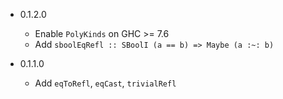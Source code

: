 - 0.1.2.0
    - Enable `PolyKinds` on GHC >= 7.6
    - Add `sboolEqRefl :: SBoolI (a == b) => Maybe (a :~: b)`

- 0.1.1.0
    - Add `eqToRefl`, `eqCast`, `trivialRefl`
